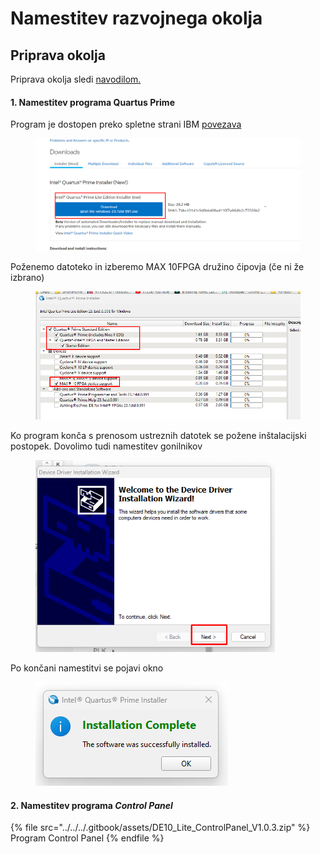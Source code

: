 # Namestitev razvojnega okolja

## Priprava okolja

Priprava okolja sledi [navodilom.](https://files.gitbook.com/v0/b/gitbook-x-prod.appspot.com/o/spaces%2FOjZ1XG64rvc2AeRBUH5H%2Fuploads%2FSHWJ4XZz3ON2kIm7nFCb%2FDE10-Lite\_User\_Manual.pdf?alt=media\&token=3dd0c566-b361-4798-8fb5-a70a7696de46)

#### 1. Namestitev programa Quartus Prime&#x20;

Program je dostopen preko spletne strani IBM [povezava](https://www.intel.com/content/www/us/en/software-kit/795188/intel-quartus-prime-lite-edition-design-software-version-23-1-for-windows.html)

<figure><img src="../../../.gitbook/assets/image (15).png" alt=""><figcaption></figcaption></figure>

Poženemo datoteko in izberemo MAX 10FPGA družino čipovja (če ni že izbrano)

<figure><img src="../../../.gitbook/assets/image (16).png" alt="" width="563"><figcaption></figcaption></figure>

Ko program konča s prenosom ustreznih datotek se požene inštalacijski postopek. Dovolimo tudi namestitev gonilnikov

<figure><img src="../../../.gitbook/assets/image (17).png" alt="" width="383"><figcaption></figcaption></figure>

Po končani namestitvi se pojavi okno

<figure><img src="../../../.gitbook/assets/image (18).png" alt=""><figcaption></figcaption></figure>

#### 2. Namestitev programa _**Control Panel**_

{% file src="../../../.gitbook/assets/DE10_Lite_ControlPanel_V1.0.3.zip" %}
Program Control Panel
{% endfile %}

